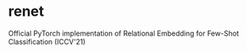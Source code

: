 # renet
Official PyTorch implementation of Relational Embedding for Few-Shot Classification (ICCV'21)
